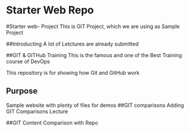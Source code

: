 # Starter Web Repo

#Starter web- Project
This is GIT Project, which we are using as Sample Project
 
 
 ##Introducting
 A lot of Letctures are already submitted
 
 ##GIT & GITHub Training
This is the famous and one of the Best Training course of DevOps


This repository is for showing how Git and GitHub work

## Purpose

 Sample website with plenty of files for demos
 ##GIT comparisons
 Adding GIT Comparisons Lecture
 
 ##GIT Content
 Comparison with Repo
 
